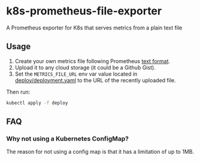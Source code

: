 # k8s-prometheus-file-exporter
A Prometheus exporter for K8s that serves metrics from a plain text file

## Usage

1. Create your own metrics file following Prometheus [text format](https://github.com/prometheus/docs/blob/master/content/docs/instrumenting/exposition_formats.md#text-format-example).
2. Upload it to any cloud storage (it could be a Github Gist). 
3. Set the `METRICS_FILE_URL` env var value located in [deploy/deployment.yaml](deploy/deployment.yaml) to the URL of the recently uploaded file.

Then run:

```bash
kubectl apply -f deploy
```

## FAQ

### Why not using a Kubernetes ConfigMap?
The reason for not using a config map is that it has a limitation of up to 1MB.
